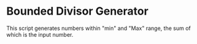 # Bounded Divisor Generator
This script generates numbers within "min" and "Max" range, the sum of which is the input number.
